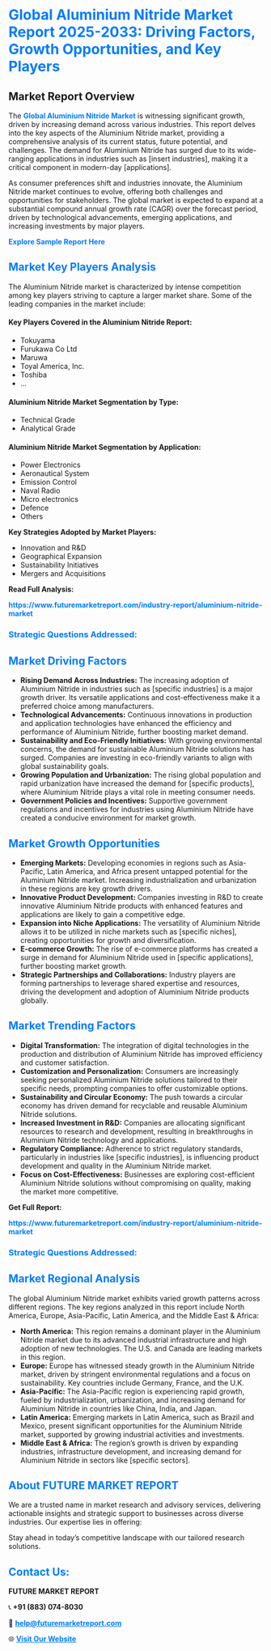 <h1 style="color: #007BFF;">Global Aluminium Nitride Market Report 2025-2033: Driving Factors, Growth Opportunities, and Key Players</h1>

<section id="overview">
<h2>Market Report Overview</h2>
<p>The <a href="https://www.futuremarketreport.com/industry-report/aluminium-nitride-market" style="color: #007BFF; text-decoration: none;"><strong>Global Aluminium Nitride Market</strong></a> is witnessing significant growth, driven by increasing demand across various industries. This report delves into the key aspects of the Aluminium Nitride market, providing a comprehensive analysis of its current status, future potential, and challenges. The demand for Aluminium Nitride has surged due to its wide-ranging applications in industries such as [insert industries], making it a critical component in modern-day [applications].</p>
<p>As consumer preferences shift and industries innovate, the Aluminium Nitride market continues to evolve, offering both challenges and opportunities for stakeholders. The global market is expected to expand at a substantial compound annual growth rate (CAGR) over the forecast period, driven by technological advancements, emerging applications, and increasing investments by major players.</p>
</section>

<section id="overview">
<p><a href="https://www.futuremarketreport.com/request-sample/reportId=96537" style="color: #007BFF; text-decoration: none;"><strong>Explore Sample Report Here</strong></a></p>
</section>

<section id="key-players">
<h2 style="color: #007BFF;">Market Key Players Analysis</h2>
<p>The Aluminium Nitride market is characterized by intense competition among key players striving to capture a larger market share. Some of the leading companies in the market include:</p>
<h4>Key Players Covered in the Aluminium Nitride Report:</h4>
<ul><li>Tokuyama</li><li>Furukawa Co Ltd</li><li>Maruwa</li><li>Toyal America, Inc.</li><li>Toshiba</li><li>...</li></ul>
<h4>Aluminium Nitride Market Segmentation by Type:</h4>
<ul><li>Technical Grade</li><li>Analytical Grade</li></ul>

<h4>Aluminium Nitride Market Segmentation by Application:</h4>
<ul><li>Power Electronics</li><li>Aeronautical System</li><li>Emission Control</li><li>Naval Radio</li><li>Micro electronics</li><li>Defence</li><li>Others</li></ul>
<p><strong>Key Strategies Adopted by Market Players:</strong></p>
<ul>
<li>Innovation and R&D</li>
<li>Geographical Expansion</li>
<li>Sustainability Initiatives</li>
<li>Mergers and Acquisitions</li>
</ul>
</section>

<section>
<p><strong>Read Full Analysis: </strong></p><a href="https://www.futuremarketreport.com/industry-report/aluminium-nitride-market" style="color: #007BFF; text-decoration: none;"><strong>https://www.futuremarketreport.com/industry-report/aluminium-nitride-market</strong></a>
<h3 style="color: #007BFF;">Strategic Questions Addressed:</h3>
</section>

<section id="driving-factors">
<h2 style="color: #007BFF;">Market Driving Factors</h2>
<ul>
<li><strong>Rising Demand Across Industries:</strong> The increasing adoption of Aluminium Nitride in industries such as [specific industries] is a major growth driver. Its versatile applications and cost-effectiveness make it a preferred choice among manufacturers.</li>
<li><strong>Technological Advancements:</strong> Continuous innovations in production and application technologies have enhanced the efficiency and performance of Aluminium Nitride, further boosting market demand.</li>
<li><strong>Sustainability and Eco-Friendly Initiatives:</strong> With growing environmental concerns, the demand for sustainable Aluminium Nitride solutions has surged. Companies are investing in eco-friendly variants to align with global sustainability goals.</li>
<li><strong>Growing Population and Urbanization:</strong> The rising global population and rapid urbanization have increased the demand for [specific products], where Aluminium Nitride plays a vital role in meeting consumer needs.</li>
<li><strong>Government Policies and Incentives:</strong> Supportive government regulations and incentives for industries using Aluminium Nitride have created a conducive environment for market growth.</li>
</ul>
</section>

<section id="growth-opportunities">
<h2 style="color: #007BFF;">Market Growth Opportunities</h2>
<ul>
<li><strong>Emerging Markets:</strong> Developing economies in regions such as Asia-Pacific, Latin America, and Africa present untapped potential for the Aluminium Nitride market. Increasing industrialization and urbanization in these regions are key growth drivers.</li>
<li><strong>Innovative Product Development:</strong> Companies investing in R&D to create innovative Aluminium Nitride products with enhanced features and applications are likely to gain a competitive edge.</li>
<li><strong>Expansion into Niche Applications:</strong> The versatility of Aluminium Nitride allows it to be utilized in niche markets such as [specific niches], creating opportunities for growth and diversification.</li>
<li><strong>E-commerce Growth:</strong> The rise of e-commerce platforms has created a surge in demand for Aluminium Nitride used in [specific applications], further boosting market growth.</li>
<li><strong>Strategic Partnerships and Collaborations:</strong> Industry players are forming partnerships to leverage shared expertise and resources, driving the development and adoption of Aluminium Nitride products globally.</li>
</ul>
</section>

<section id="trending-factors">
<h2 style="color: #007BFF;">Market Trending Factors</h2>
<ul>
<li><strong>Digital Transformation:</strong> The integration of digital technologies in the production and distribution of Aluminium Nitride has improved efficiency and customer satisfaction.</li>
<li><strong>Customization and Personalization:</strong> Consumers are increasingly seeking personalized Aluminium Nitride solutions tailored to their specific needs, prompting companies to offer customizable options.</li>
<li><strong>Sustainability and Circular Economy:</strong> The push towards a circular economy has driven demand for recyclable and reusable Aluminium Nitride solutions.</li>
<li><strong>Increased Investment in R&D:</strong> Companies are allocating significant resources to research and development, resulting in breakthroughs in Aluminium Nitride technology and applications.</li>
<li><strong>Regulatory Compliance:</strong> Adherence to strict regulatory standards, particularly in industries like [specific industries], is influencing product development and quality in the Aluminium Nitride market.</li>
<li><strong>Focus on Cost-Effectiveness:</strong> Businesses are exploring cost-efficient Aluminium Nitride solutions without compromising on quality, making the market more competitive.</li>
</ul>
</section>

<section>
<p><strong>Get Full Report: </strong></p><a href="https://www.futuremarketreport.com/industry-report/aluminium-nitride-market" style="color: #007BFF; text-decoration: none;"><strong>https://www.futuremarketreport.com/industry-report/aluminium-nitride-market</strong></a>
<h3 style="color: #007BFF;">Strategic Questions Addressed:</h3>
</section>


<section id="regional-analysis">
<h2 style="color: #007BFF;">Market Regional Analysis</h2>
<p>The global Aluminium Nitride market exhibits varied growth patterns across different regions. The key regions analyzed in this report include North America, Europe, Asia-Pacific, Latin America, and the Middle East & Africa:</p>
<ul>
<li><strong>North America:</strong> This region remains a dominant player in the Aluminium Nitride market due to its advanced industrial infrastructure and high adoption of new technologies. The U.S. and Canada are leading markets in this region.</li>
<li><strong>Europe:</strong> Europe has witnessed steady growth in the Aluminium Nitride market, driven by stringent environmental regulations and a focus on sustainability. Key countries include Germany, France, and the U.K.</li>
<li><strong>Asia-Pacific:</strong> The Asia-Pacific region is experiencing rapid growth, fueled by industrialization, urbanization, and increasing demand for Aluminium Nitride in countries like China, India, and Japan.</li>
<li><strong>Latin America:</strong> Emerging markets in Latin America, such as Brazil and Mexico, present significant opportunities for the Aluminium Nitride market, supported by growing industrial activities and investments.</li>
<li><strong>Middle East & Africa:</strong> The region’s growth is driven by expanding industries, infrastructure development, and increasing demand for Aluminium Nitride in sectors like [specific sectors].</li>
</ul>
</section>

<footer>
<h2 style="color: #007BFF;">About FUTURE MARKET REPORT</h2>
<p>We are a trusted name in market research and advisory services, delivering actionable insights and strategic support to businesses across diverse industries. Our expertise lies in offering:</p>

<p>Stay ahead in today’s competitive landscape with our tailored research solutions.</p>

<h2 style="color: #007BFF;">Contact Us:</h2>
<p><strong>FUTURE MARKET REPORT</strong></p>
<p>📞 <strong>+91 (883) 074-8030</strong></p>
<p>📧 <strong><a href="mailto:help@futuremarketreport.com" style="color: #007BFF;">help@futuremarketreport.com</a></strong></p>
<p>🌐 <strong><a href="https://www.futuremarketreport.com/" style="color: #007BFF;">Visit Our Website</a></strong></p>
</footer>
